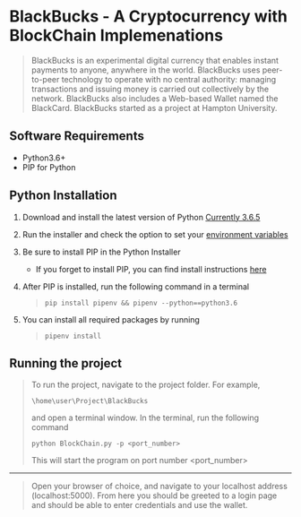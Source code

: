 # BlackBucks - A Cryptocurrency with BlockChain Implemenations

> BlackBucks is an experimental digital currency that enables instant payments to anyone, anywhere in the world.
> BlackBucks uses peer-to-peer technology to operate with no central authority: managing transactions and issuing
> money is carried out collectively by the network. BlackBucks also includes a Web-based Wallet named the BlackCard.
> BlackBucks started as a project at Hampton University.

## Software Requirements

+ Python3.6+
+ PIP for Python

## Python Installation

1. Download and install the latest version of Python
 [Currently 3.6.5](https://www.python.org/downloads/)
2. Run the installer and check the option to set your [environment variables](https://msdn.microsoft.com/en-us/library/windows/desktop/ms682653(v=vs.85).aspx)
3. Be sure to install PIP in the Python Installer

    + If you forget to install PIP, you can find install instructions [here](https://www.makeuseof.com/tag/install-pip-for-python/)

4. After PIP is installed, run the following command in a terminal

    > `pip install pipenv && pipenv --python==python3.6`

5. You can install all required packages by running

    > `pipenv install`

## Running the project

> To run the project, navigate to the project folder. For example,
>
> `\home\user\Project\BlackBucks`
>
> and open a terminal window. In the terminal, run the following command
>
> `python BlockChain.py -p <port_number>`
>
> This will start the program on port number <port_number>
---
> Open your browser of choice, and navigate to
> your localhost address (localhost:5000).
> From here you should be greeted to a login page and
> should be able to enter credentials and use the wallet.